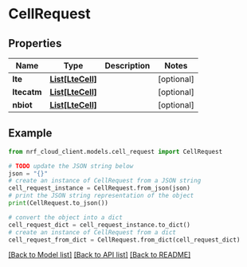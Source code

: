 # CellRequest


## Properties

Name | Type | Description | Notes
------------ | ------------- | ------------- | -------------
**lte** | [**List[LteCell]**](LteCell.md) |  | [optional] 
**ltecatm** | [**List[LteCell]**](LteCell.md) |  | [optional] 
**nbiot** | [**List[LteCell]**](LteCell.md) |  | [optional] 

## Example

```python
from nrf_cloud_client.models.cell_request import CellRequest

# TODO update the JSON string below
json = "{}"
# create an instance of CellRequest from a JSON string
cell_request_instance = CellRequest.from_json(json)
# print the JSON string representation of the object
print(CellRequest.to_json())

# convert the object into a dict
cell_request_dict = cell_request_instance.to_dict()
# create an instance of CellRequest from a dict
cell_request_from_dict = CellRequest.from_dict(cell_request_dict)
```
[[Back to Model list]](../README.md#documentation-for-models) [[Back to API list]](../README.md#documentation-for-api-endpoints) [[Back to README]](../README.md)


